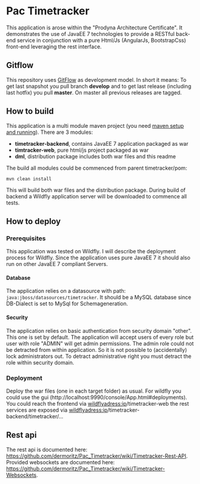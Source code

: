 # Pac Timetracker

This application is arose within the "Prodyna Architecture Certificate". It demonstrates the use of JavaEE 7 technologies to provide a RESTful back-end service in conjunction with a pure Html/Js (AngularJs, BootstrapCss) front-end leveraging the rest interface.

## Gitflow

This repository uses [GitFlow](http://nvie.com/posts/a-successful-git-branching-model/) as development model. In short it means: To get last snapshot you pull branch **develop** and to get last release (including last hotfix) you pull **master**. On master all previous releases are tagged.

## How to build

This application is a multi module maven project (you need [maven setup and running](https://maven.apache.org/guides/getting-started/maven-in-five-minutes.html)). There are 3 modules:

- **timetracker-backend**, contains JavaEE 7 application packaged as war
- **timtracker-web**, pure html/js project packaged as war
- **dml**, distribution package includes both war files and this readme

The build all modules could be commenced from parent timetracker/pom:
 
 ```
 mvn clean install
 ```
 
This will build both war files and the distribution package. During build of backend a Wildfly application server will be downloaded to commence all tests.
 
## How to deploy

### Prerequisites

This application was tested on Wildfly. I will describe the deployment process for Wildfly. Since the application uses pure JavaEE 7 it should also run on other JavaEE 7 compliant Servers.

#### Database

The application relies on a datasource with path: `java:jboss/datasources/timetracker`. It should be a MySQL database since DB-Dialect is set to MySql for Schemageneration.

#### Security

The application relies on basic authentication from security domain "other". This one is set by default. The application will accept users of every role but user with role "ADMIN" will get admin permissions. The admin role could not be detracted from within application. So it is not possible to (accidentally) lock administrators out. To detract administrative right you must detract the role within security domain.

### Deployment

Deploy the war files (one in each target folder) as usual. For wildfly you could use the gui (http://localhost:9990/console/App.html#deployments). You could reach the frontend via <wildflyadress:ip>/timetracker-web the rest services are exposed via <wildflyadress:ip>/timetracker-backend/timetracker/...

## Rest api

The rest api is documented here: https://github.com/dermoritz/Pac_Timetracker/wiki/Timetracker-Rest-API. Provided websockets are documented here: https://github.com/dermoritz/Pac_Timetracker/wiki/Timetracker-Websockets.

 
 
 
 